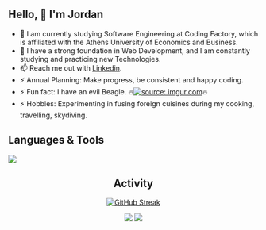 ## Hello, 👋  I'm Jordan 
  
- 🔭 I am currently studying Software Engineering at Coding Factory, which is affiliated with the Athens University of Economics and Business.
- 🌱 I have a strong foundation in Web Development, and I am constantly studying and practicing new Technologies. 
- 📫 Reach me out with [Linkedin](https://www.linkedin.com/in/ipapaditsas/).
- ⚡ Annual Planning: Make progress, be consistent and happy coding.
- ⚡ Fun fact: I have an evil Beagle. 🔥<a href="https://imgur.com/MCw5bTS"><img src="https://i.imgur.com/MCw5bTS.png" title="source: imgur.com" /></a>🔥
- ⚡ Hobbies: Experimenting in fusing foreign cuisines during my cooking, travelling, skydiving.   


<div align="left">  
  

## Languages & Tools 

<a href="https://skillicons.dev">
    <img src="https://skillicons.dev/icons?i=html,css,js,java,bootstrap,mongo,mysql,git,visualstudio,vscode,idea,linux" />
</a>

</div>

<div align="center">  

## Activity
  
[![GitHub Streak](https://streak-stats.demolab.com/?user=jordanpapaditsas&theme=tokyonight)](https://git.io/streak-stats)
  
![](http://github-profile-summary-cards.vercel.app/api/cards/stats?username=jordanpapaditsas&theme=blueberry) ![](http://github-profile-summary-cards.vercel.app/api/cards/most-commit-language?username=jordanpapaditsas&theme=blueberry)  

</div>
  


